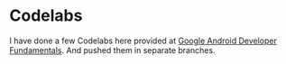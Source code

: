 # Codelabs

I have done a few Codelabs here provided at [Google Android Developer Fundamentals](https://developer.android.com/courses/fundamentals-training/overview-v2). And pushed them in separate branches.